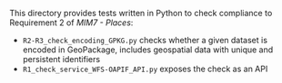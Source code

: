 This directory provides tests written in Python to check compliance to Requirement 2 of _MIM7 - Places_:

- `R2-R3_check_encoding_GPKG.py` checks whether a given dataset is encoded in GeoPackage, includes geospatial data with unique and persistent identifiers
- `R1_check_service_WFS-OAPIF_API.py` exposes the check as an API
